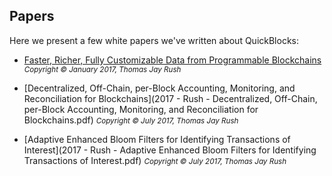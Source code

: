## Papers

Here we present a few white papers we've written about QuickBlocks:

- [Faster, Richer, Fully Customizable Data from Programmable Blockchains](./2017%20-%20Rush%20-%20Faster,%20Richer,%20Fully%20Customizable%20Data%20from%20Programmable%20Blockchains.pdf) <small>*Copyright © January 2017, Thomas Jay Rush*</small>

- [Decentralized, Off-Chain, per-Block Accounting, Monitoring, and Reconciliation for Blockchains](2017 - Rush - Decentralized, Off-Chain, per-Block Accounting, Monitoring, and Reconciliation for Blockchains.pdf) <small>*Copyright © July 2017, Thomas Jay Rush*</small>

- [Adaptive Enhanced Bloom Filters for Identifying Transactions of Interest](2017 - Rush - Adaptive Enhanced Bloom Filters for Identifying Transactions of Interest.pdf) <small>*Copyright © July 2017, Thomas Jay Rush*</small>
